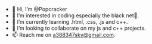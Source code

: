 - 👋 Hi, I’m @Popcracker
- 👀 I’m interested in coding especially the black net🤫.
- 🌱 I’m currently learning .html, .css, .js and c++.
- 💞️ I’m looking to collaborate on my js and c++ projects.
- 📫 Reach me on a388347sky@gmail.com.

<!---
Popcracker/Popcracker is a ✨ special ✨ repository because its `README.md` (this file) appears on your GitHub profile.
You can click the Preview link to take a look at your changes.
--->

